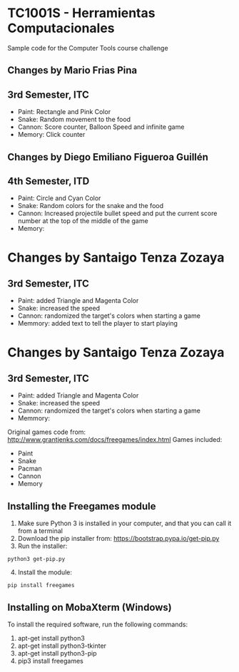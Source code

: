 # TC1001S - Herramientas Computacionales
Sample code for the Computer Tools course challenge

## Changes by Mario Frias Pina
## 3rd Semester, ITC
- Paint: Rectangle and Pink Color
- Snake: Random movement to the food
- Cannon: Score counter, Balloon Speed and infinite game
- Memory: Click counter

## Changes by Diego Emiliano Figueroa Guillén 
## 4th Semester, ITD
- Paint: Circle and Cyan Color
- Snake: Random colors for the snake and the food
- Cannon: Increased projectile bullet speed and put the current score number at the top of the middle of the game
- Memory: 

# Changes by Santaigo Tenza Zozaya
## 3rd Semester, ITC
- Paint: added Triangle and Magenta Color
- Snake: increased the speed
- Cannon: randomized the target's colors when starting a game
- Memmory: added text to tell the player to start playing

# Changes by Santaigo Tenza Zozaya
## 3rd Semester, ITC
- Paint: added Triangle and Magenta Color
- Snake: increased the speed
- Cannon: randomized the target's colors when starting a game
- Memmory: 

Original games code from: http://www.grantjenks.com/docs/freegames/index.html
Games included:
- Paint
- Snake
- Pacman
- Cannon
- Memory

## Installing the Freegames module

1. Make sure Python 3 is installed in your computer, and that you can call
   it from a terminal
2. Download the pip installer from: https://bootstrap.pypa.io/get-pip.py
3. Run the installer:
```
python3 get-pip.py
```
4. Install the module:
```
pip install freegames
```

## Installing on MobaXterm (Windows)

To install the required software, run the following commands:

1. apt-get install python3
2. apt-get install python3-tkinter
3. apt-get install python3-pip
4. pip3 install freegames
